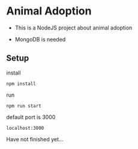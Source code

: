 # Animal Adoption

* This is a NodeJS project about animal adoption

* MongoDB is needed

## Setup

install

```$xslt
npm install
```

run
```$xslt
npm run start
```

default port is 3000
```
localhost:3000
```

Have not finished yet...


